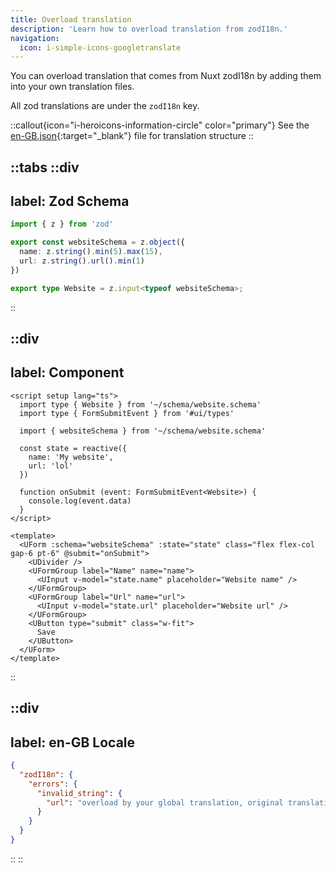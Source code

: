 ```yaml
---
title: Overload translation
description: 'Learn how to overload translation from zodI18n.'
navigation:
  icon: i-simple-icons-googletranslate
---
```


You can overload translation that comes from Nuxt zodI18n by adding them into your own translation files.

All zod translations are under the `zodI18n` key. 

::callout{icon="i-heroicons-information-circle" color="primary"}
See the [en-GB.json](https://github.com/xibman/nuxt-zod-i18n/blob/main/src/runtime/locales/en-GB.json){:target="_blank"} file for translation structure
::

::tabs
  ::div
  ---
  label: Zod Schema
  ---

  ```ts [website.schema.ts]
  import { z } from 'zod'

  export const websiteSchema = z.object({
    name: z.string().min(5).max(15),
    url: z.string().url().min(1)
  })

  export type Website = z.input<typeof websiteSchema>;
  ```
  ::

  ::div
  ---
  label: Component
  ---

  ```vue [overload.vue]
  <script setup lang="ts">
    import type { Website } from '~/schema/website.schema'
    import type { FormSubmitEvent } from '#ui/types'

    import { websiteSchema } from '~/schema/website.schema'

    const state = reactive({
      name: 'My website',
      url: 'lol'
    })

    function onSubmit (event: FormSubmitEvent<Website>) {
      console.log(event.data)
    }
  </script>

  <template>
    <UForm :schema="websiteSchema" :state="state" class="flex flex-col gap-6 pt-6" @submit="onSubmit">
      <UDivider />
      <UFormGroup label="Name" name="name">
        <UInput v-model="state.name" placeholder="Website name" />
      </UFormGroup>
      <UFormGroup label="Url" name="url">
        <UInput v-model="state.url" placeholder="Website url" />
      </UFormGroup>
      <UButton type="submit" class="w-fit">
        Save
      </UButton>
    </UForm>
  </template>
  ```
  ::

  ::div
  ---
  label: en-GB Locale
  ---

  ```json [en-GB.json]
  {
    "zodI18n": {
      "errors": {
        "invalid_string": {
          "url": "overload by your global translation, original translation: Invalid url"
        }
      }
    }
  }
  ```
  ::
::
